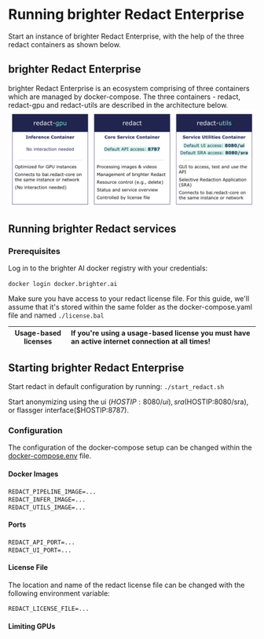 # Running brighter Redact Enterprise
Start an instance of brighter Redact Enterprise, with the help of the three redact containers as shown below.


## brighter Redact Enterprise
brighter Redact Enterprise is an ecosystem comprising of three containers which are managed by docker-compose. The three containers - redact, redact-gpu and redact-utils are described in the architecture below.
![image](./redact_containers.png)

## Running brighter Redact services
### Prerequisites
Log in to the brighter AI docker registry with your credentials:

`docker login docker.brighter.ai`

Make sure you have access to your redact license file. For this guide, we'll assume that it's stored within the same folder as the docker-compose.yaml file and named `./license.bal`

| Usage-based licenses | If you're using a usage-based license you must have an active internet connection at all times!       |
|-------------|:------------------------|

## Starting brighter Redact Enterprise

Start redact in default configuration by running:
`./start_redact.sh`

Start anonymizing using the ui ($HOSTIP:8080/ui), sra ($HOSTIP:8080/sra), or flassger interface($HOSTIP:8787).

### Configuration
The configuration of the docker-compose setup can be changed within the [docker-compose.env](./docker-compose.env) file.

#### Docker Images
```
REDACT_PIPELINE_IMAGE=...
REDACT_INFER_IMAGE=...
REDACT_UTILS_IMAGE=...
```
#### Ports
```
REDACT_API_PORT=...
REDACT_UI_PORT=...
```
#### License File
The location and name of the redact license file can be changed with the following environment variable:
```
REDACT_LICENSE_FILE=...
```
#### Limiting GPUs


